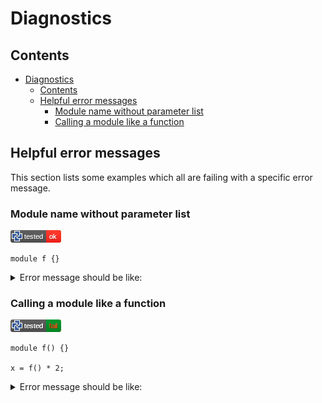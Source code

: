 # Diagnostics

## Contents

- [Diagnostics](#diagnostics)
  - [Contents](#contents)
  - [Helpful error messages](#helpful-error-messages)
    - [Module name without parameter list](#module-name-without-parameter-list)
    - [Calling a module like a function](#calling-a-module-like-a-function)

## Helpful error messages

This section lists some examples which all are failing with a specific error message.

### Module name without parameter list

[![test](.test/diag_module_name_without_parameter_list.png)](.test/diag_module_name_without_parameter_list.log)

```µcad,diag_module_name_without_parameter_list#fail
module f {}
```

<details>
<summary>Error message should be like:</summary>

```µcad_err
error: module `f` is missing a parameter list.
  ---> <no file>:1:1
     |
   1 | x = f() * 2;
     |     ^^^^^^^
     |
```

</details>

### Calling a module like a function

[![test](.test/diag_calling_a_module_like_a_function.png)](.test/diag_calling_a_module_like_a_function.log)

```µcad,diag_calling_a_module_like_a_function#fail
module f() {}

x = f() * 2;
```

<details>
<summary>Error message should be like:</summary>

```µcad_err
error: Cannot multiply module `f()` with value `2`
  ---> <no file>:1:1
     |
   1 | x = f() * 2;
     |     ^^^^^^^
     |
```

</details>

